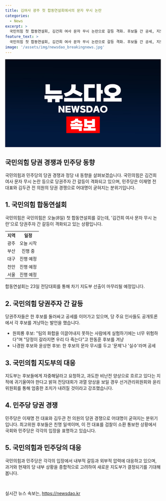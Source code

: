 ```yaml
---
title: 김여사 광주 첫 합동연설회에서의 문자 무시 논란
categories:
  - News
excerpt: >
  국민의힘 첫 합동연설회, 김건희 여사 문자 무시 논란으로 갈등 격화. 후보들 간 공세, 지도부는 자중 요청. 민주당은 이재명 vs. 김두관 당권 경쟁, 최고위원 후보들 선언. 이재명 전 대표 부부 검찰 소환에 대응, 민주당 지지사격. 전현희 의원 최고위원 출마 선언. 전체적으로 과열된 분위기 속에서 당권 경쟁과 후보자들의 공세가 치열하게 이어지고 있습니다.
feature_text: >
  국민의힘 첫 합동연설회, 김건희 여사 문자 무시 논란으로 갈등 격화. 후보들 간 공세, 지도부는 자중 요청. 민주당은 이재명 vs. 김두관 당권 경쟁, 최고위원 후보들 선언. 이재명 전 대표 부부 검찰 소환에 대응, 민주당 지지사격. 전현희 의원 최고위원 출마 선언. 전체적으로 과열된 분위기 속에서 당권 경쟁과 후보자들의 공세가 치열하게 이어지고 있습니다.
image: '/assets/img/newsdao_breakingnews.jpg'
---
```


<p><img src="/assets/img/newsdao_breakingnews.jpg" alt="koreaapp 속보" /></p>

<h2>국민의힘 당권 경쟁과 민주당 동향</h2>

<p data-ke-size="size16">국민의힘과 민주당의 당권 경쟁과 정당 내 동향을 살펴보겠습니다. 국민의힘은 김건희 여사 문자 무시 논란 등으로 당권주자 간 갈등이 격화되고 있으며, 민주당은 이재명 전 대표와 김두관 전 의원의 당권 경쟁으로 어대명이 굳혀지는 분위기입니다.</p>

<h2 data-ke-size="size26">1. 국민의힘 합동연설회</h2>

<p data-ke-size="size16">국민의힘은 국민의힘은 오늘(8일) 첫 합동연설회를 갖는데, '김건희 여사 문자 무시 논란'으로 당권주자 간 갈등이 격화되고 있는 상황입니다.</p>

<table>
  <tr>
    <td style="text-align: center; height: 17px;"><b>지역</b></td>
    <td style="text-align: center; height: 17px;"><b>일정</b></td>
  </tr>
  <tr>
    <td style="text-align: center; height: 17px;">광주</td>
    <td style="text-align: center; height: 17px;">오늘 시작</td>
  </tr>
  <tr>
    <td style="text-align: center; height: 17px;">부산</td>
    <td style="text-align: center; height: 17px;">진행 중</td>
  </tr>
  <tr>
    <td style="text-align: center; height: 17px;">대구</td>
    <td style="text-align: center; height: 17px;">진행 예정</td>
  </tr>
  <tr>
    <td style="text-align: center; height: 17px;">천안</td>
    <td style="text-align: center; height: 17px;">진행 예정</td>
  </tr>
  <tr>
    <td style="text-align: center; height: 17px;">서울</td>
    <td style="text-align: center; height: 17px;">진행 예정</td>
  </tr>
</table>

<p data-ke-size="size16">합동연설회는 23일 전당대회를 통해 차기 지도부 선출이 마무리될 예정입니다.</p>

<h2 data-ke-size="size26">2. 국민의힘 당권주자 간 갈등</h2>

<p data-ke-size="size16">당권주자들은 한 후보를 둘러싸고 공세를 이어가고 있으며, 당 주요 인사들도 공개토론에서 각 후보를 겨냥하는 발언을 했습니다.</p>

<ul>
  <li>원희룡 후보: "팀의 화합을 이끌어내지 못하는 사람에게 실험하기에는 너무 위험하다"며 "당정이 갈라지면 우리 다 죽는다"고 한동훈 후보를 겨냥</li>
  <li>나경원 후보와 윤상현 후보: 한 후보의 문자 무시를 두고 '문제'나 '실수'라며 공세</li>
</ul>

<h2 data-ke-size="size26">3. 국민의힘 지도부의 대응</h2>

<p data-ke-size="size16">지도부는 후보들에게 자중해달라고 요청하고, 과도한 비난전 양상으로 흐르고 있다는 지적에 귀기울여야 한다고 밝혀 전당대회가 과열 양상을 보일 경우 선거관리위원회와 윤리위원회를 통해 엄중한 조치가 내려질 것이라고 강조했습니다.</p>

<h2 data-ke-size="size26">4. 민주당 당권 경쟁</h2>

<p data-ke-size="size16">민주당은 이재명 전 대표와 김두관 전 의원의 당권 경쟁으로 어대명이 굳혀지는 분위기입니다. 최고위원 후보들은 친명 일색이며, 이 전 대표를 검찰이 소환 통보한 상황에서 국회와 민주당은 각각의 입장을 표명하고 있습니다.</p>

<h2 data-ke-size="size26">5. 국민의힘과 민주당의 대응</h2>

<p data-ke-size="size16">국민의힘과 민주당은 각각의 입장에서 내부적 갈등과 외부적 압력에 대응하고 있으며, 과거와 현재의 당 내부 상황을 종합적으로 고려하여 새로운 지도부가 결정되기를 기대해 봅니다.</p>

<p data-ke-size="size16">&nbsp;</p>
실시간 뉴스 속보는, <a href="https://newsdao.kr" rel="dofollow">https://newsdao.kr</a>


